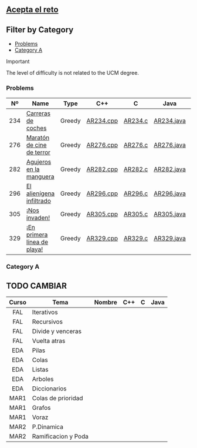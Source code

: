 ## [Acepta el reto](https://aceptaelreto.com/)

## Filter by Category
- [Problems](#problems)
- [Category A](#category-a)


> [!IMPORTANT]
> The level of difficulty is not related to the UCM degree.



### Problems 
| Nº | Name | Type | C++ | C | Java | Difficulty |
|:--:|--|--|:--:|:--:|:--:|:--:|
| 234 | [Carreras de coches](https://www.aceptaelreto.com/problem/statement.php?id=234) | Greedy | [AR234.cpp](https://github.com/Danipiza/Acepta-el-Reto/blob/main/C%2B%2B/AR234-CarrerasDeCoches.cpp) | [AR234.c](https://github.com/Danipiza/Acepta-el-Reto/blob/main/C/AR234-CarrerasDeCoches.c) | [AR234.java](https://github.com/Danipiza/Acepta-el-Reto/blob/main/Java/AR234-CarrerasDeCoches.java) | Easy | 
| 276 | [Maratón de cine de terror](https://www.aceptaelreto.com/problem/statement.php?id=276) | Greedy | [AR276.cpp](https://github.com/Danipiza/Acepta-el-Reto/blob/main/C%2B%2B/AR276-MaratonDeCineDeTerror.cpp) | [AR276.c](https://github.com/Danipiza/Acepta-el-Reto/blob/main/C/AR276-MaratonDeCineDeTerror.c) | [AR276.java](https://github.com/Danipiza/Acepta-el-Reto/blob/main/Java/AR276-MaratonDeCineDeTerror.java) | Easy |
| 282 | [Agujeros en la manguera](https://www.aceptaelreto.com/problem/statement.php?id=282) | Greedy | [AR282.cpp](https://github.com/Danipiza/Acepta-el-Reto/blob/main/C%2B%2B/AR282-AgujerosEnLaManguera.cpp) | [AR282.c](https://github.com/Danipiza/Acepta-el-Reto/blob/main/C/AR282-AgujerosEnLaManguera.c) | [AR282.java](https://github.com/Danipiza/Acepta-el-Reto/blob/main/Java/AR282-AgujerosEnLaManguera.java) | Easy |
| 296 | [El alienígena infiltrado](https://www.aceptaelreto.com/problem/statement.php?id=296) | Greedy | [AR296.cpp](https://github.com/Danipiza/Acepta-el-Reto/blob/main/C%2B%2B/AR296-ElAlien%C3%ADgenaInfiltrado.cpp) | [AR296.c](https://github.com/Danipiza/Acepta-el-Reto/blob/main/C/AR296-ElAlien%C3%ADgenaInfiltrado.c) | [AR296.java](https://github.com/Danipiza/Acepta-el-Reto/blob/main/Java/AR296-ElAlien%C3%ADgenaInfiltrado.java) | Easy |
| 305 | [¡Nos invaden!](https://www.aceptaelreto.com/problem/statement.php?id=305) | Greedy | [AR305.cpp](https://github.com/Danipiza/Acepta-el-Reto/blob/main/C%2B%2B/AR305-NosInvaden.cpp) | [AR305.c](https://github.com/Danipiza/Acepta-el-Reto/blob/main/C/AR305-NosInvaden.c) | [AR305.java](https://github.com/Danipiza/Acepta-el-Reto/blob/main/Java/AR305-NosInvaden.java) | Easy |
| 329 | [¡En primera línea de playa!](https://www.aceptaelreto.com/problem/statement.php?id=329) | Greedy | [AR329.cpp](https://github.com/Danipiza/Acepta-el-Reto/blob/main/C%2B%2B/AR329-EnPrimeraLineaDePlaya.cpp) | [AR329.c](https://github.com/Danipiza/Acepta-el-Reto/blob/main/C/AR329-EnPrimeraLineaDePlaya.c) | [AR329.java](https://github.com/Danipiza/Acepta-el-Reto/blob/main/Java/AR329-EnPrimeraLineaDePlaya.java) | Easy |


### Category A
## TODO CAMBIAR
| Curso | Tema | Nombre | C++ | C | Java |
|:--:|--|--|--|--|--|
| FAL  | Iterativos | | | | |
| FAL  | Recursivos | | | | |
| FAL  | Divide y venceras | | | | |
| FAL  | Vuelta atras | | | | |
| EDA  | Pilas | | | | |
| EDA  | Colas | | | | |
| EDA  | Listas | | | | |
| EDA  | Arboles | | | | |
| EDA  | Diccionarios | | | | |
| MAR1 | Colas de prioridad | | | | |
| MAR1 | Grafos | | | | |
| MAR1 | Voraz | | | | |
| MAR2 | P.Dinamica | | | | |
| MAR2 | Ramificacion y Poda | | | | |


